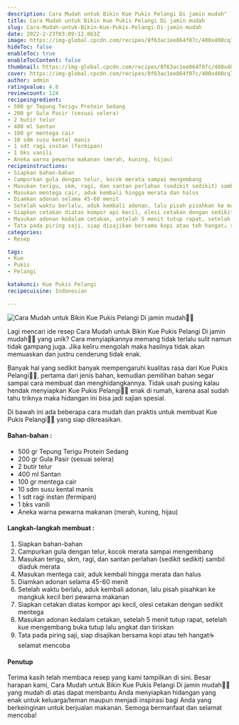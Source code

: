 ```yaml
---
description: Cara Mudah untuk Bikin Kue Pukis Pelangi Di jamin mudah"
title: Cara Mudah untuk Bikin Kue Pukis Pelangi Di jamin mudah
slug: Cara-Mudah-untuk-Bikin-Kue-Pukis-Pelangi-Di-jamin-mudah
date: 2022-2-23T03:09:12.063Z
image: https://img-global.cpcdn.com/recipes/8f63ac1ee864f07c/400x400cq70/photo.jpg
hideToc: false
enableToc: true
enableTocContent: false
thumbnail: https://img-global.cpcdn.com/recipes/8f63ac1ee864f07c/400x400cq70/photo.jpg
cover: https://img-global.cpcdn.com/recipes/8f63ac1ee864f07c/400x400cq70/photo.jpg
author: admin
ratingvalue: 4.8
reviewcount: 124
recipeingredient:
- 500 gr Tepung Terigu Protein Sedang
- 200 gr Gula Pasir (sesuai selera)
- 2 butir telur
- 400 ml Santan
- 100 gr mentega cair
- 10 sdm susu kental manis
- 1 sdt ragi instan (fermipan)
- 1 bks vanili
- Aneka warna pewarna makanan (merah, kuning, hijau)
recipeinstructions:
- Siapkan bahan-bahan
- Campurkan gula dengan telur, kocok merata sampai mengembang
- Masukan terigu, skm, ragi, dan santan perlahan (sedikit sedikit) sambil diaduk merata
- Masukan mentega cair, aduk kembali hingga merata dan halus
- Diamkan adonan selama 45-60 menit
- Setelah waktu berlalu, aduk kembali adonan, lalu pisah pisahkan ke mangkuk kecil beri pewarna makanan
- Siapkan cetakan diatas kompor api kecil, olesi cetakan dengan sedikit mentega
- Masukan adonan kedalam cetakan, setelah 5 menit tutup rapat, setelah kue mengembang buka tutup lalu angkat dan tiriskan
- Tata pada piring saji, siap disajikan bersama kopi atau teh hangat☕ selamat mencoba
categories:
- Resep

tags:
- Kue
- Pukis
- Pelangi

katakunci: Kue Pukis Pelangi
recipecuisine: Indonesian

---
```


![Cara Mudah untuk Bikin Kue Pukis Pelangi Di jamin mudah👩‍🍳](https://img-global.cpcdn.com/recipes/8f63ac1ee864f07c/400x400cq70/photo.jpg)

Lagi mencari ide resep Cara Mudah untuk Bikin Kue Pukis Pelangi Di jamin mudah👩‍🍳 yang unik? Cara menyiapkannya memang tidak terlalu sulit namun tidak gampang juga. Jika keliru mengolah maka hasilnya tidak akan memuaskan dan justru cenderung tidak enak.

Banyak hal yang sedikit banyak mempengaruhi kualitas rasa dari Kue Pukis Pelangi👩‍🍳, pertama dari jenis bahan, kemudian pemilihan bahan segar sampai cara membuat dan menghidangkannya. Tidak usah pusing kalau hendak menyiapkan Kue Pukis Pelangi👩‍🍳 enak di rumah, karena asal sudah tahu triknya maka hidangan ini bisa jadi sajian spesial.

Di bawah ini ada beberapa cara mudah dan praktis untuk membuat Kue Pukis Pelangi👩‍🍳 yang siap dikreasikan.

<!--inarticleads1-->

#### Bahan-bahan :

- 500 gr Tepung Terigu Protein Sedang
- 200 gr Gula Pasir (sesuai selera)
- 2 butir telur
- 400 ml Santan
- 100 gr mentega cair
- 10 sdm susu kental manis
- 1 sdt ragi instan (fermipan)
- 1 bks vanili
- Aneka warna pewarna makanan (merah, kuning, hijau)

<!--inarticleads2-->

#### Langkah-langkah membuat :

1. Siapkan bahan-bahan
1. Campurkan gula dengan telur, kocok merata sampai mengembang
1. Masukan terigu, skm, ragi, dan santan perlahan (sedikit sedikit) sambil diaduk merata
1. Masukan mentega cair, aduk kembali hingga merata dan halus
1. Diamkan adonan selama 45-60 menit
1. Setelah waktu berlalu, aduk kembali adonan, lalu pisah pisahkan ke mangkuk kecil beri pewarna makanan
1. Siapkan cetakan diatas kompor api kecil, olesi cetakan dengan sedikit mentega
1. Masukan adonan kedalam cetakan, setelah 5 menit tutup rapat, setelah kue mengembang buka tutup lalu angkat dan tiriskan
1. Tata pada piring saji, siap disajikan bersama kopi atau teh hangat☕ selamat mencoba

#### Penutup

Terima kasih telah membaca resep yang kami tampilkan di sini. Besar harapan kami, Cara Mudah untuk Bikin Kue Pukis Pelangi Di jamin mudah👩‍🍳 yang mudah di atas dapat membantu Anda menyiapkan hidangan yang enak untuk keluarga/teman maupun menjadi inspirasi bagi Anda yang berkeinginan untuk berjualan makanan. Semoga bermanfaat dan selamat mencoba!